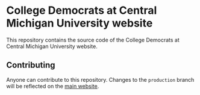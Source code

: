 # College Democrats at Central Michigan University website
This repository contains the source code of the College Democrats at Central Michigan University website. 

## Contributing
Anyone can contribute to this repository. Changes to the `production` branch will be reflected on the [main website](https://cmichdemocrats.org).